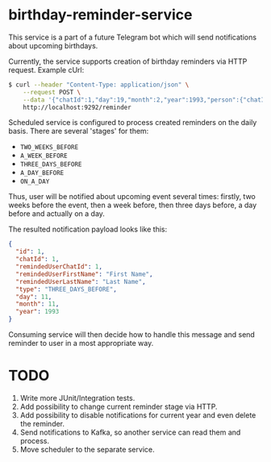 # birthday-reminder-service

This service is a part of a future Telegram bot which will send notifications about upcoming birthdays.

Currently, the service supports creation of birthday reminders via HTTP request. Example cUrl:

```sh
$ curl --header "Content-Type: application/json" \
    --request POST \
    --data '{"chatId":1,"day":19,"month":2,"year":1993,"person":{"chatId":2,"firstName":"Name","lastName":"Surname"}}' \
    http://localhost:9292/reminder
```

Scheduled service is configured to process created reminders on the daily basis. There are several 'stages' for them:
- `TWO_WEEKS_BEFORE`
- `A_WEEK_BEFORE`
- `THREE_DAYS_BEFORE`
- `A_DAY_BEFORE`
- `ON_A_DAY`

Thus, user will be notified about upcoming event several times: firstly, two weeks before the event, then a week before, then three days before, a day before and actually on a day.

The resulted notification payload looks like this:
```json
{
  "id": 1,
  "chatId": 1,
  "remindedUserChatId": 1,
  "remindedUserFirstName": "First Name",
  "remindedUserLastName": "Last Name",
  "type": "THREE_DAYS_BEFORE",
  "day": 11,
  "month": 11,
  "year": 1993
}
```
Consuming service will then decide how to handle this message and send reminder to user in a most appropriate way.

# TODO
1. Write more JUnit/Integration tests.
2. Add possibility to change current reminder stage via HTTP.
3. Add possibility to disable notifications for current year and even delete the reminder.
4. Send notifications to Kafka, so another service can read them and process.
5. Move scheduler to the separate service.
